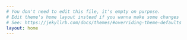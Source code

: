 ```yaml
---
# You don't need to edit this file, it's empty on purpose.
# Edit theme's home layout instead if you wanna make some changes
# See: https://jekyllrb.com/docs/themes/#overriding-theme-defaults
layout: home
---
```


<h1 class="random-word"></h1>


<script
  src="https://code.jquery.com/jquery-3.1.1.js"
  integrity="sha256-16cdPddA6VdVInumRGo6IbivbERE8p7CQR3HzTBuELA="
  crossorigin="anonymous"></script>

<script>
  function RandomWord() {
        var requestStr = "http://randomword.setgetgo.com/get.php";

        $.ajax({
            type: "GET",
            url: requestStr,
            dataType: "jsonp",
            jsonpCallback: 'RandomWordComplete'
        });
    }

    function RandomWordComplete(data) {
    	document.querySelector('.random-word').innerHTML = data.Word
    }

    RandomWord();
</script>